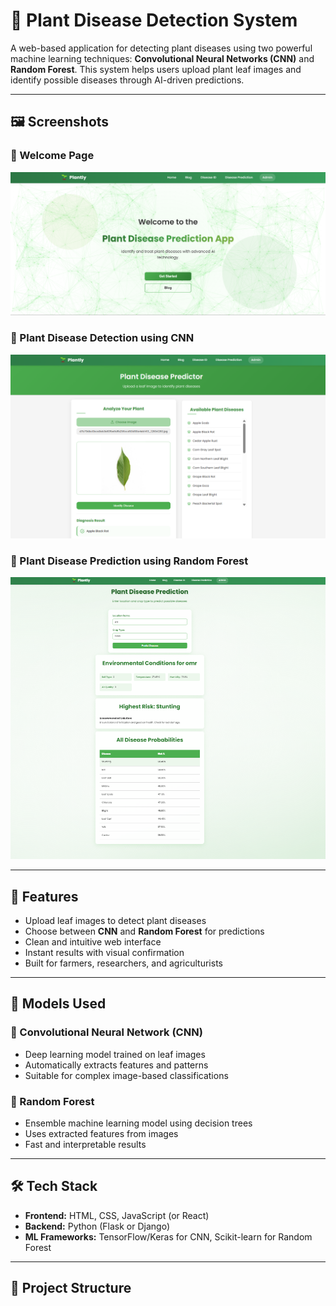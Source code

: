 # 🌿 Plant Disease Detection System

A web-based application for detecting plant diseases using two powerful machine learning techniques: **Convolutional Neural Networks (CNN)** and **Random Forest**. This system helps users upload plant leaf images and identify possible diseases through AI-driven predictions.

---

## 🖼️ Screenshots

### 🔸 Welcome Page
![Welcome Page](/images/welcome.png)

### 🔸 Plant Disease Detection using CNN
![CNN Page](/images/plant1.png)

### 🔸 Plant Disease Prediction using Random Forest
![Random Forest Page](/images/plant2.png)

---

## 🚀 Features

- Upload leaf images to detect plant diseases
- Choose between **CNN** and **Random Forest** for predictions
- Clean and intuitive web interface
- Instant results with visual confirmation
- Built for farmers, researchers, and agriculturists

---

## 🧠 Models Used

### 🔹 Convolutional Neural Network (CNN)

- Deep learning model trained on leaf images
- Automatically extracts features and patterns
- Suitable for complex image-based classifications

### 🔹 Random Forest

- Ensemble machine learning model using decision trees
- Uses extracted features from images
- Fast and interpretable results

---

## 🛠️ Tech Stack

- **Frontend:** HTML, CSS, JavaScript (or React)
- **Backend:** Python (Flask or Django)
- **ML Frameworks:** TensorFlow/Keras for CNN, Scikit-learn for Random Forest

---

## 📁 Project Structure

